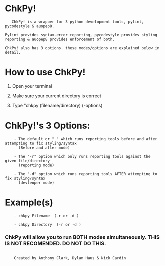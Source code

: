 # ChkPy!
 ```
    ChkPy! is a wrapper for 3 python development tools, pylint, pycodestyle & auopep8.

Pylint provides syntax-error reporting, pycodestyle provides styling reporting & auopep8 provides enforcement of both.

ChkPy! also has 3 options. these modes/options are explained below in detail.
```
# How to use ChkPy!

1. Open your terminal

2. Make sure your current directory is correct

3. Type "chkpy (filename/directory) (-options)  

# ChkPy!'s 3 Options:
```
    - The default or " " which runs reporting tools before and after attempting to fix styling/syntax 
      (Before and after mode)
    
    - The "-r" option which only runs reporting tools against the given file/directory 
      (reporting mode)

    - The "-d" option which runs reporting tools AFTER attempting to fix styling/syntax 
      (devleoper mode)
```
# Example(s)
```
    - chkpy Filename  (-r or -d ) 

    - chkpy Directory  (-r or -d )
```
### ChkPy will allow you to run BOTH modes simultaneously. THIS IS NOT RECOMENDED. DO NOT DO THIS.
```

    Created by Anthony Clark, Dylan Haus & Nick Cardin
```